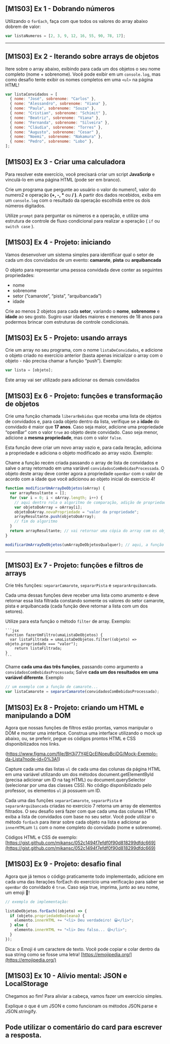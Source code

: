 ## [M1S03] Ex 1 - Dobrando números

Utilizando o `forEach`, faça com que todos os valores do array abaixo dobrem de valor:

```js
var listaNumeros = [2, 3, 9, 12, 16, 55, 90, 78, 17];
```

---

## [M1S03] Ex 2 - Iterando sobre arrays de objetos

Itere sobre o array abaixo, exibindo para cada um dos objetos o seu nome completo (nome + sobrenome). Você pode exibir em um `console.log`, mas como desafio tente exibir os nomes completos em uma `<ul>` na página HTML!

```jsx
var listaConvidados = [
  { nome: "José", sobrenome: "Carlos" },
  { nome: "Alessandro", sobrenome: "Viana" },
  { nome: "Paula", sobrenome: "Souza" },
  { nome: "Cristian", sobrenome: "Schimit" },
  { nome: "Beatriz", sobrenome: "Viana" },
  { nome: "Fernanda", sobrenome: "Silveira" },
  { nome: "Cláudia", sobrenome: "Torres" },
  { nome: "Augusto", sobrenome: "Cesar" },
  { nome: "Noemi", sobrenome: "Nakamura" },
  { nome: "Pedro", sobrenome: "Lobo" },
];
```

## [M1S03] Ex 3 - Criar uma calculadora

Para resolver este exercício, você precisará criar um script **JavaScrip** e vinculá-lo em uma página HTML (pode ser em branco).

Crie um programa que pergunte ao usuário o valor do numero1, valor do numero2 e operação **(+, -, \*** ou **/ )**. A partir dos dados recebidos, exiba em um `console.log` com o resultado da operação escolhida entre os dois números digitados.

Utilize `prompt` para perguntar os números e a operação, e utilize uma estrutura de controle de fluxo condicional para realizar a operação ( `if` ou `switch case` ).

## [M1S03] Ex 4 - Projeto: iniciando

Vamos desenvolver um sistema simples para identificar qual o setor de cada um dos convidados de um evento: **camarote**, **pista** ou **arquibancada**

O objeto para representar uma pessoa convidada deve conter as seguintes propriedades:

- nome
- sobrenome
- setor (”camarote”, “pista”, “arquibancada”)
- idade

Crie ao menos 2 objetos para cada **setor**, variando o **nome**, **sobrenome** e **idade** ao seu gosto. Sugiro usar idades maiores e menores de 18 anos para podermos brincar com estruturas de controle condicionais.

## [M1S03] Ex 5 - Projeto: usando arrays

Crie um array no seu programa, com o nome `listaDeConvidados`, e adicione o objeto criado no exercício anterior (basta apenas inicializar o array com o objeto - não precisa chamar a função “push”). Exemplo:

```js
var lista = [objeto];
```

Este array vai ser utilizado para adicionar os demais convidados

## [M1S03] Ex 6 - Projeto: funções e transformação de objetos

Crie uma função chamada `liberarBebidas` que receba uma lista de objetos de convidados e, para cada objeto dentro da lista, verifique se a **idade** do convidado é maior que **17 anos**. Caso seja maior, adicione uma propriedade “openBar” com o valor `true` ao objeto deste convidado. Caso seja menor, adicione a **mesma propriedade**, mas com o valor `false`.

Esta função deve criar um novo array vazio e, para cada iteração, adiciona a propriedade e adiciona o objeto modificado ao array vazio. Exemplo:

Chame a função recém criada passando o array de lista de convidados e salve o array retornado em uma variável `convidadosComBebidasProcessada`. O objeto deste array deve conter agora a propriedade `openBar` com o valor de acordo com a idade que você adicionou ao objeto inicial do exercício 4!

```jsx
function modificarUmArrayDeObjetos(oArray) {
  var arrayResultante = [];
  for (var i = 0; i < oArray.length; i++) {
    // aqui dentro rola o algoritmo de comparação, adição de propriedades, etc...
    var objetoDoArray = oArray[i];
    objetoDoArray.novaPropriedade = "valor da propriedade";
    arrayResultante.push(objetoDoArray);
    // fim do algoritmo
  }
  return arrayResultante; // vai retornar uma cópia do array com os objetos modificados
}

modificarUmArrayDeObjetos(umArrayDeObjetosQualquer); // aqui, a função é chamada
```

---

## [M1S03] Ex 7 - Projeto: funções e filtros de arrays

Crie três funções: `separarCamarote`, `separarPista` e `separarArquibancada`.

Cada uma dessas funções deve receber uma lista como arumento e deve retornar essa lista filtrada constando somente os valores do setor camarote, pista e arquibancada (cada função deve retornar a lista com um dos setores).

Utilize para esta função o método `filter` de array. Exemplo:

    ```jsx
    function fazerUmFiltro(umaListaDeObjetos) {
      var listaFiltrada = umaListaDeObjetos.filter((objeto) => objeto.propriedade === "valor");
    	return listaFiltrada;
    }
    ```

Chame **cada uma das três funções**, passando como argumento a `convidadosComBebidasProcessada`; Salve **cada um dos resultados em uma variável diferente**. Exemplo

```jsx
// um exemplo com a função de camarote...
var listaCamarote = separarCamarote(convidadosComBebidasProcessada);
```

## [M1S03] Ex 8 - Projeto: criando um HTML e manipulando a DOM

Agora que nossas funções de filtros estão prontas, vamos manipular o DOM e montar uma interface. Construa uma interface utilizando o mock up abaixo, ou, se preferir, pegue os códigos prontos HTML e CSS disponibilizados nos links.

(https://www.figma.com/file/BH3j77Y4EQcEINoeuBciDG/Mock-Exemplo-da-Lista?node-id=0%3A1)

Capture cada uma das listas `ul` de cada uma das colunas da página HTML em uma variável utilizando um dos métodos document.getElementById (precisa adicionar um ID na tag HTML) ou document.querySelector (selecionar por uma das classes CSS). No código disponibilizado pelo professor, os elementos `ul` já possuem um ID.

Cada uma das funções `separarCamarote`, `separarPista` e `separarArquibancada` criadas no exercício 7 retorna um array de elementos filtrados. O seu desafio será fazer com que cada uma das colunas HTML exiba a lista de convidados com base no seu setor. Você pode utilizar o método `forEach` para iterar sobre cada objeto na lista e adicionar ao `innerHTML`um `li` com o nome completo do convidado (nome e sobrenome).

Códigos HTML e CSS de exemplo: [https://gist.github.com/mikansc/052c1494f7efdf0f90d818299dfdc669](https://gist.github.com/mikansc/052c1494f7efdf0f90d818299dfdc669)

## [M1S03] Ex 9 - Projeto: desafio final

Agora que já temos o código praticamente todo implementado, adicione em cada uma das iterações forEach do exercício uma verificação para saber se `openBar` do convidado é `true`. Caso seja true, imprima, junto ao seu nome, um emoji 🍹!

```jsx
// exemplo de implementação:

listaDeObjetos.forEach((objeto) => {
  if (objeto.propriedadeBooleana) {
    elemento.innerHTML += "<li> Deu verdadeiro! 😀</li>";
  } else {
    elemento.innerHTML += "<li> Deu falso... 😪</li>";
  }
});
```

Dica: o Emoji é um caractere de texto. Você pode copiar e colar dentro da sua string como se fosse uma letra! [https://emojipedia.org/](https://emojipedia.org/)

## [M1S03] Ex 10 - Alívio mental: JSON e LocalStorage

Chegamos ao fim! Para aliviar a cabeça, vamos fazer um exercício simples.

Explique o que é um JSON e como funcionam os métodos JSON.parse e JSON.stringify.

## Pode utilizar o comentário do card para escrever a resposta.

